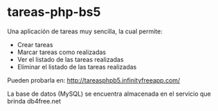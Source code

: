 # tareas-php-bs5
Una aplicación de tareas muy sencilla, la cual permite:
- Crear tareas
- Marcar tareas como realizadas
- Ver el listado de las tareas realizadas
- Eliminar el listado de las tareas realizadas
  
Pueden probarla en: http://tareasphpb5.infinityfreeapp.com/

La base de datos (MySQL) se encuentra almacenada en el servicio que brinda db4free.net
